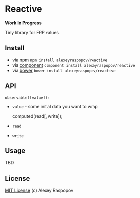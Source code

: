 # Reactive

**Work In Progress**

Tiny library for FRP values

## Install

 * via [npm](https://npmjs.org) `npm install alexeyraspopov/reactive`
 * via [component](http://component.io) `component install alexeyraspopov/reactive`
 * via [bower](http://bower.io) `bower install alexeyraspopov/reactive`

## API

	observable([value]);

 * `value` - some initial data you want to wrap

	computed(read[, write]);

 * `read`
 * `write`

## Usage

TBD

## License

[MIT License](http://en.wikipedia.org/wiki/MIT_License) (c) Alexey Raspopov

